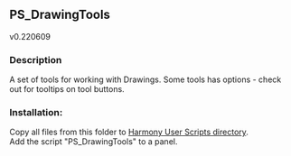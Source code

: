 ## PS_DrawingTools
v0.220609

### Description
A set of tools for working with Drawings.
Some tools has options - check out for tooltips on tool buttons.

### Installation:
Copy all files from this folder to [Harmony User Scripts directory](https://docs.toonboom.com/help/harmony-20/premium/scripting/import-script.html).\
Add the script "PS_DrawingTools" to a panel.  
